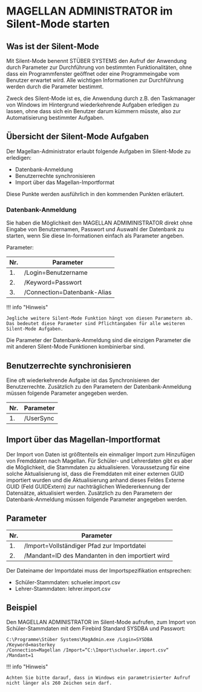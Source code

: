 
# MAGELLAN ADMINISTRATOR im Silent-Mode starten

## Was ist der Silent-Mode

Mit Silent-Mode benennt STÜBER SYSTEMS den Aufruf der Anwendung durch Parameter zur Durchführung von bestimmten Funktionalitäten, ohne dass ein Programmfenster geöffnet oder eine Programmeingabe vom Benutzer erwartet wird. Alle wichtigen Informationen zur Durchführung werden durch die Parameter bestimmt.

Zweck des Silent-Mode ist es, die Anwendung durch z.B. den Taskmanager von Windows im Hintergrund wiederkehrende Aufgaben erledigen zu lassen, ohne dass sich ein Benutzer darum kümmern müsste, also zur Automatisierung bestimmter Aufgaben.

## Übersicht der Silent-Mode Aufgaben

Der Magellan-Administrator erlaubt folgende Aufgaben im Silent-Mode zu erledigen:

*	Datenbank-Anmeldung
*	Benutzerrechte synchronisieren 
*	Import über das Magellan-Importformat

Diese Punkte werden ausführlich in den kommenden Punkten erläutert.

### Datenbank-Anmeldung

Sie haben die Möglichkeit den MAGELLAN ADMIMINISTRATOR direkt ohne Eingabe von Benutzernamen, Passwort und Auswahl der Datenbank zu starten, wenn Sie diese In-formationen einfach als Parameter angeben.

Parameter:

Nr.|Parameter
---|---
1.|/Login=Benutzername
2.|/Keyword=Passwort
3.|/Connection=Datenbank-Alias

!!! info "Hinweis"

    Jegliche weitere Silent-Mode Funktion hängt von diesen Parametern ab. Das bedeutet diese Parameter sind Pflichtangaben für alle weiteren Silent-Mode Aufgaben.
Die Parameter der Datenbank-Anmeldung sind die einzigen Parameter die mit anderen Silent-Mode Funktionen kombinierbar sind.

## Benutzerrechte synchronisieren

Eine oft wiederkehrende Aufgabe ist das Synchronisieren der Benutzerrechte. Zusätzlich zu den Parametern der Datenbank-Anmeldung müssen folgende Parameter angegeben werden.

Nr.|Parameter
---|---
1.|/UserSync

## Import über das Magellan-Importformat

Der Import von Daten ist größtenteils ein einmaliger Import zum Hinzufügen von Fremddaten nach Magellan. Für Schüler- und Lehrerdaten gibt es aber die Möglichkeit, die Stammdaten zu aktualisieren.
Voraussetzung für eine solche Aktualisierung ist, dass die Fremddaten mit einer externen GUID importiert wurden und die Aktualisierung anhand dieses Feldes Externe GUID (Feld GUIDExtern) zur nachträglichen Wiedererkennung der Datensätze, aktualisiert werden. Zusätzlich zu den Parametern der Datenbank-Anmeldung müssen folgende Parameter angegeben werden.

## Parameter

Nr.|Parameter
---|---
1.|/Import=Vollständiger Pfad zur Importdatei
2.|/Mandant=ID des Mandanten in den importiert wird

Der Dateiname der Importdatei muss der Importspezifikation entsprechen:

* Schüler-Stammdaten: schueler.import.csv
* Lehrer-Stammdaten: lehrer.import.csv

## Beispiel

Den MAGELLAN ADMINISTRATOR  im Silent-Mode aufrufen, zum Import von Schüler-Stammdaten mit dem Firebird Standard SYSDBA und Passwort:

```
C:\Programme\Stüber Systems\MagAdmin.exe /Login=SYSDBA 
/Keyword=masterkey
/Connection=Magellan /Import=“C:\Import\schueler.import.csv“ /Mandant=1
```

!!! info "Hinweis"

    Achten Sie bitte darauf, dass in Windows ein parametrisierter Aufruf nicht länger als 260 Zeichen sein darf.
